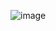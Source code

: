 ![image](https://user-images.githubusercontent.com/96179625/235299924-102f9641-64cc-4cab-aa46-7e4065b72c1b.png)
